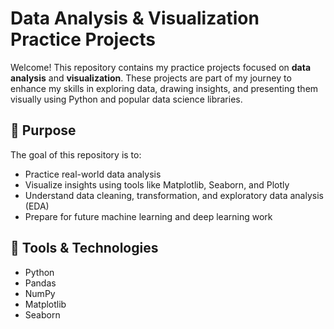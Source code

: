 # Data Analysis & Visualization Practice Projects

Welcome! This repository contains my practice projects focused on **data analysis** and **visualization**. These projects are part of my journey to enhance my skills in exploring data, drawing insights, and presenting them visually using Python and popular data science libraries.

## 🧠 Purpose

The goal of this repository is to:

- Practice real-world data analysis
- Visualize insights using tools like Matplotlib, Seaborn, and Plotly
- Understand data cleaning, transformation, and exploratory data analysis (EDA)
- Prepare for future machine learning and deep learning work

## 🧰 Tools & Technologies

- Python
- Pandas
- NumPy
- Matplotlib
- Seaborn

